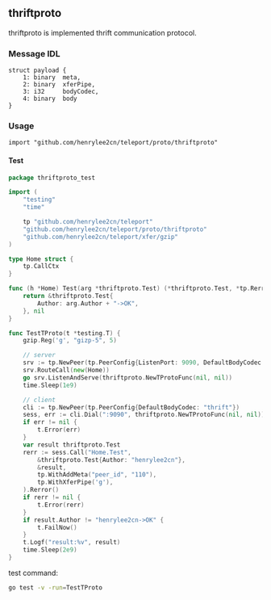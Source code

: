 ## thriftproto

thriftproto is implemented thrift communication protocol.

### Message IDL

```thrift
struct payload {
    1: binary  meta,
    2: binary  xferPipe,
    3: i32     bodyCodec,
    4: binary  body
}
```

### Usage

`import "github.com/henrylee2cn/teleport/proto/thriftproto"`

#### Test

```go
package thriftproto_test

import (
	"testing"
	"time"

	tp "github.com/henrylee2cn/teleport"
	"github.com/henrylee2cn/teleport/proto/thriftproto"
	"github.com/henrylee2cn/teleport/xfer/gzip"
)

type Home struct {
	tp.CallCtx
}

func (h *Home) Test(arg *thriftproto.Test) (*thriftproto.Test, *tp.Rerror) {
	return &thriftproto.Test{
		Author: arg.Author + "->OK",
	}, nil
}

func TestTProto(t *testing.T) {
	gzip.Reg('g', "gizp-5", 5)

	// server
	srv := tp.NewPeer(tp.PeerConfig{ListenPort: 9090, DefaultBodyCodec: "thrift"})
	srv.RouteCall(new(Home))
	go srv.ListenAndServe(thriftproto.NewTProtoFunc(nil, nil))
	time.Sleep(1e9)

	// client
	cli := tp.NewPeer(tp.PeerConfig{DefaultBodyCodec: "thrift"})
	sess, err := cli.Dial(":9090", thriftproto.NewTProtoFunc(nil, nil))
	if err != nil {
		t.Error(err)
	}
	var result thriftproto.Test
	rerr := sess.Call("Home.Test",
		&thriftproto.Test{Author: "henrylee2cn"},
		&result,
		tp.WithAddMeta("peer_id", "110"),
		tp.WithXferPipe('g'),
	).Rerror()
	if rerr != nil {
		t.Error(rerr)
	}
	if result.Author != "henrylee2cn->OK" {
		t.FailNow()
	}
	t.Logf("result:%v", result)
	time.Sleep(2e9)
}
```

test command:

```sh
go test -v -run=TestTProto
```

